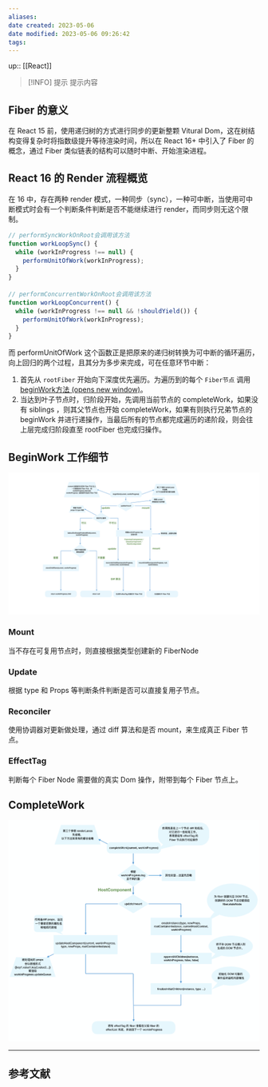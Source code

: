 ```yaml
---
aliases: 
date created: 2023-05-06
date modified: 2023-05-06 09:26:42
tags: 
---
```

up:: [[React]]  

> [!INFO] 提示
>  提示内容

## Fiber 的意义
在 React 15 前，使用递归树的方式进行同步的更新整颗 Vitural Dom，这在树结构变得复杂时将指数级提升等待渲染时间，所以在 React 16+ 中引入了 Fiber 的概念，通过 Fiber 类似链表的结构可以随时中断、开始渲染进程。

## React 16 的 Render 流程概览
在 16 中，存在两种 render 模式，一种同步（sync），一种可中断，当使用可中断模式时会有一个判断条件判断是否不能继续进行 render，而同步则无这个限制。
```javascript
// performSyncWorkOnRoot会调用该方法
function workLoopSync() {
  while (workInProgress !== null) {
    performUnitOfWork(workInProgress);
  }
}

// performConcurrentWorkOnRoot会调用该方法
function workLoopConcurrent() {
  while (workInProgress !== null && !shouldYield()) {
    performUnitOfWork(workInProgress);
  }
}
```
而 performUnitOfWork 这个函数正是把原来的递归树转换为可中断的循环遍历，向上回归的两个过程，且其分为多步来完成，可在任意环节中断：
1. 首先从 `rootFiber` 开始向下深度优先遍历。为遍历到的每个 `Fiber节点` 调用 [beginWork方法 (opens new window)](https://github.com/facebook/react/blob/970fa122d8188bafa600e9b5214833487fbf1092/packages/react-reconciler/src/ReactFiberBeginWork.new.js#L3058)。
2. 当达到叶子节点时，归阶段开始，先调用当前节点的 completeWork，如果没有 siblings ，则其父节点也开始 completeWork，如果有则执行兄弟节点的 beginWork 并进行递操作，当最后所有的节点都完成遍历的递阶段，则会往上层完成归阶段直至 rootFiber 也完成归操作。

## BeginWork 工作细节
![image.png](https://raw.githubusercontent.com/jeasonnow/pics/main/202305061112608.png)
### Mount
当不存在可复用节点时，则直接根据类型创建新的 FiberNode 

### Update
根据 type 和 Props 等判断条件判断是否可以直接复用子节点。

### Reconciler
使用协调器对更新做处理，通过 diff 算法和是否 mount，来生成真正 Fiber 节点。

### EffectTag
判断每个  Fiber Node 需要做的真实 Dom 操作，附带到每个 Fiber 节点上。


## CompleteWork
![image.png](https://raw.githubusercontent.com/jeasonnow/pics/main/202305061458035.png)


---

## 参考文献
